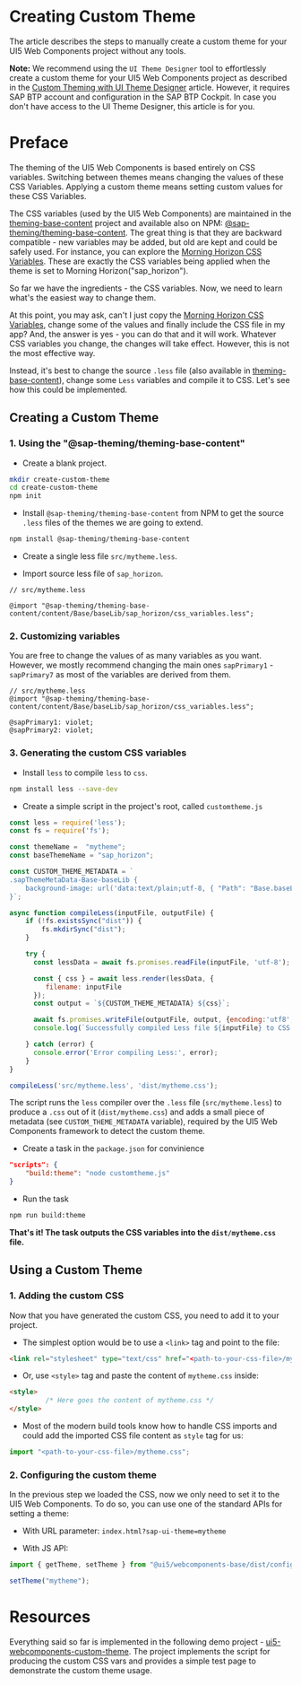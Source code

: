 # Creating Custom Theme

The article describes the steps to manually create a custom theme for your UI5 Web Components project without any tools.

<b>Note:</b>  We recommend using the `UI Theme Designer` tool to effortlessly create a custom theme for your UI5 Web Components project as described in the [Custom Theming with UI Theme Designer](./02-theme.md) article.
However, it requires SAP BTP account and configuration in the SAP BTP Cockpit. In case you don't have access to the UI Theme Designer, this article is for you.


# Preface

The theming of the UI5 Web Components is based entirely on CSS variables. Switching between themes means changing the values of these CSS Variables. Applying a custom theme means setting custom values for these CSS Variables.

The CSS variables (used by the UI5 Web Components) are maintained in the [theming-base-content](https://github.com/SAP/theming-base-content) project and available also on NPM: [@sap-theming/theming-base-content](https://www.npmjs.com/package/@sap-theming/theming-base-content). The great thing is that they are backward compatible - new variables may be added, but old are kept and could be safely used.
For instance, you can explore the [Morning Horizon CSS Variables](https://github.com/SAP/theming-base-content/blob/master/content/Base/baseLib/sap_horizon/css_variables.css). These are exactly the CSS variables being applied when the theme is set to Morning Horizon("sap_horizon").

So far we have the ingredients - the CSS variables. Now, we need to learn what's the easiest way to change them.

At this point, you may ask, can't I just copy the [Morning Horizon CSS Variables](https://github.com/SAP/theming-base-content/blob/master/content/Base/baseLib/sap_horizon/css_variables.css), 
change some of the values and finally include the CSS file in my app? And, the answer is yes - you can do that and it will work. Whatever CSS variables you change, the changes will take effect. However, this is not the most effective way.

Instead, it's best to change the source `.less` file (also available in [theming-base-content](https://github.com/SAP/theming-base-content/blob/master/content/Base/baseLib/sap_horizon/css_variables.less)), change some `Less` variables and compile it to CSS. Let's see how this could be implemented.

## Creating a Custom Theme


### 1. Using the "@sap-theming/theming-base-content"

- Create a blank project.

```bash
mkdir create-custom-theme
cd create-custom-theme
npm init
```

- Install `@sap-theming/theming-base-content` from NPM to get the source `.less` files of the themes we are going to extend.
```bash
npm install @sap-theming/theming-base-content
```

- Create a single less file `src/mytheme.less`.

- Import source less file of `sap_horizon`.

```less
// src/mytheme.less

@import "@sap-theming/theming-base-content/content/Base/baseLib/sap_horizon/css_variables.less";
```

### 2. Customizing variables

You are free to change the values of as many variables as you want.
However, we mostly recommend changing the main ones `sapPrimary1` - `sapPrimary7` as most of the variables are derived from them.

```less
// src/mytheme.less
@import "@sap-theming/theming-base-content/content/Base/baseLib/sap_horizon/css_variables.less";

@sapPrimary1: violet;
@sapPrimary2: violet;
```

### 3. Generating the custom CSS variables

- Install `less` to compile `less` to `css`.

```bash
npm install less --save-dev
```

- Create a simple script in the project's root, called `customtheme.js`

```js
const less = require('less');
const fs = require('fs');

const themeName =  "mytheme";
const baseThemeName = "sap_horizon";

const CUSTOM_THEME_METADATA = `
.sapThemeMetaData-Base-baseLib {
	background-image: url('data:text/plain;utf-8, { "Path": "Base.baseLib.${themeName}.css_variables", "Extends": ["${baseThemeName}","baseTheme"]}');
}`;

async function compileLess(inputFile, outputFile) {
	if (!fs.existsSync("dist")) {
		fs.mkdirSync("dist");
	}

    try {
      const lessData = await fs.promises.readFile(inputFile, 'utf-8');

      const { css } = await less.render(lessData, {
         filename: inputFile
      });
      const output = `${CUSTOM_THEME_METADATA} ${css}`;

      await fs.promises.writeFile(outputFile, output, {encoding:'utf8',flag:'w'});
      console.log(`Successfully compiled Less file ${inputFile} to CSS file ${outputFile}`);

    } catch (error) {
      console.error('Error compiling Less:', error);
    }
}

compileLess('src/mytheme.less', 'dist/mytheme.css');
```


The script runs the `less` compiler over the `.less` file (`src/mytheme.less`) to produce a `.css` out of it (`dist/mytheme.css`)
and adds a small piece of metadata (see `CUSTOM_THEME_METADATA` variable), required by the UI5 Web Components framework to detect the custom theme.


- Create a task in the `package.json` for convinience
```json
"scripts": {
    "build:theme": "node customtheme.js"
}
```

- Run the task
```bash
npm run build:theme
```


**That's it! The task outputs the CSS variables into the `dist/mytheme.css` file.**


## Using a Custom Theme


### 1. Adding the custom CSS
Now that you have generated the custom CSS, you need to add it to your project.

- The simplest option would be to use a `<link>` tag and point to the file:

```html
<link rel="stylesheet" type="text/css" href="<path-to-your-css-file>/mytheme.css">
```

- Or, use `<style>` tag and paste the content of `mytheme.css` inside:
```html
<style>
         /* Here goes the content of mytheme.css */
</style>
```

- Most of the modern build tools know how to handle CSS imports and could add the imported CSS file content as `style` tag for us:

```ts
import "<path-to-your-css-file>/mytheme.css";
```


### 2. Configuring the custom theme

In the previous step we loaded the CSS, now we only need to set it to the UI5 Web Components.
To do so, you can use one of the standard APIs for setting a theme:

- With URL parameter: `index.html?sap-ui-theme=mytheme`

- With JS API:
```ts
import { getTheme, setTheme } from "@ui5/webcomponents-base/dist/config/Theme.js";

setTheme("mytheme");
```

# Resources

Everything said so far is implemented in the following demo project - [ui5-webcomponents-custom-theme](https://github.com/ilhan007/ui5-webcomponents-custom-theme/).
The project implements the script for producing the custom CSS vars and provides a simple test page to demonstrate the custom theme usage.
